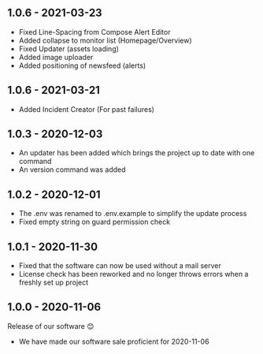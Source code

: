 ## 1.0.6 - 2021-03-23
- Fixed Line-Spacing from Compose Alert Editor
- Added collapse to monitor list (Homepage/Overview)
- Fixed Updater (assets loading)
- Added image uploader
- Added positioning of newsfeed (alerts)

## 1.0.6 - 2021-03-21
- Added Incident Creator (For past failures)

## 1.0.3 - 2020-12-03
- An updater has been added which brings the project up to date with one command
- An version command was added

## 1.0.2 - 2020-12-01
- The .env was renamed to .env.example to simplify the update process
- Fixed empty string on guard permission check

## 1.0.1 - 2020-11-30
- Fixed that the software can now be used without a mail server
- License check has been reworked and no longer throws errors when a freshly set up project

## 1.0.0 - 2020-11-06
Release of our software 😊
- We have made our software sale proficient for 2020-11-06
